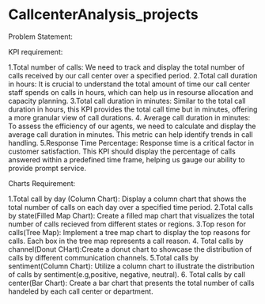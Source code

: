 # CallcenterAnalysis_projects

Problem Statement:

KPI requirement:

1.Total number of calls: We need to track and display the total number of calls received by our call center over a specified period.
2.Total call duration in hours: It is crucial to understand the total amount of time our call center staff spends on calls in hours, which can help us in resourse allocation and capacity planning.
3.Total call duration in minutes: Similar to the total call duration in hours, this KPI provides the total call time but in minutes, offering a more granular view of call durations.
4. Average call duration in minutes: To assess the efficiency of our agents, we need to calculate and display the average call duration in minutes. This metric can help identify trends in call handling.
5.Response Time Percentage: Response time is a critical factor in customer satisfaction. This KPI should display the percentage of calls answered within a predefined time frame, helping us gauge our ability to provide prompt service.

Charts Requirement:

1.Total call by day (Column Chart): Display a column chart that shows the total number of calls on each day over a specified time period.
2.Total calls by state(Filled Map Chart):
Create a filled map chart that visualizes the total number of calls recieved from different states or regions.
3.Top reson for calls(Tree Map): Implement a tree map chart to display the top reasons for calls. Each box in the tree map represents a call reason.
4. Total calls by channel(Donut CHart):Create a donut chart to showcase the distribution of calls by different communication channels.
5.Total calls by sentiment(Column Chart):
Utilize a column chart to illustrate the distribution of calls by sentiment(e.g,positive, negative, neutral).
6. Total calls by call center(Bar Chart): Create a bar chart that presents the total number of calls handeled by each call center or department.
